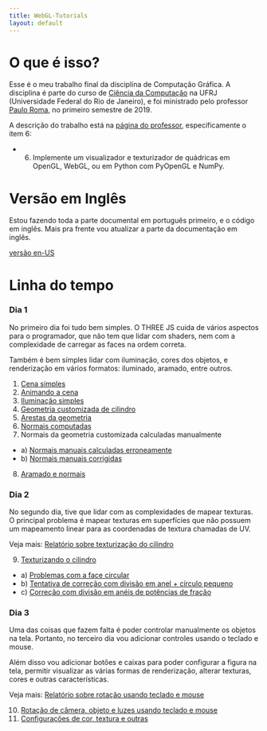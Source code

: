 ```yaml
---
title: WebGL-Tutorials
layout: default
---
```


# O que é isso?

Esse é o meu trabalho final da disciplina de Computação Gráfica. A disciplina é parte do curso de [Ciência da Computação](https://dcc.ufrj.br/) na UFRJ (Universidade Federal do Rio de Janeiro), e foi ministrado pelo professor [Paulo Roma](http://orion.lcg.ufrj.br/roma/index.html), no primeiro semestre de 2019.

A descrição do trabalho está na [página do professor](http://orion.lcg.ufrj.br/WebGL/laboratorios.html), especificamente o item 6:

- 6) Implemente um visualizador e texturizador de quádricas em OpenGL, WebGL, ou em Python com PyOpenGL e NumPy.

# Versão em Inglês

Estou fazendo toda a parte documental em português primeiro, e o código em inglês.
Mais pra frente vou atualizar a parte da documentação em inglês.

[versão en-US](index)

# Linha do tempo

### Dia 1

No primeiro dia foi tudo bem simples. O THREE JS cuida
de vários aspectos para o programador, que não tem que lidar
com shaders, nem com a complexidade de carregar as faces
na ordem correta.

Também é bem símples lidar com iluminação,
cores dos objetos, e renderização em vários formatos:
iluminado, aramado, entre outros.

1. [Cena simples](1-simple-scene)
2. [Animando a cena](2-simple-animated-scene)
3. [Iluminação simples](3-simple-lit-scene)
4. [Geometria customizada de cilindro](4-custom-cylinder-geometry)
5. [Arestas da geometria](5-geometry-edges)
6. [Normais computadas](6-custom-geometry-generated-normals)
7. Normais da geometria customizada calculadas manualmente
- a) [Normais manuais calculadas erroneamente](7a-custom-geometry-wrong-normals)
- b) [Normais manuais corrigidas](7b-custom-geometry-normals)
8. [Aramado e normais](8-geometry-wireframe-normals)

### Dia 2

No segundo dia, tive que lidar com as complexidades de mapear texturas.
O principal problema é mapear texturas em superfícies que não
possuem um mapeamento linear para as coordenadas de textura chamadas de UV.

Veja mais: [Relatório sobre texturização do cilindro](9-cylider-texture-ref)

9. [Texturizando o cilindro](9-cylider-texture)
- a) [Problemas com a face circular](9a-texture-wrong)
- b) [Tentativa de correção com divisão em anel + círculo pequeno](9b-texture-wrong-2)
- c) [Correção com divisão em anéis de potências de fração](9c-texture)

### Dia 3

Uma das coisas que fazem falta é poder controlar manualmente
os objetos na tela. Portanto, no terceiro dia vou adicionar
controles usando o teclado e mouse.

Além disso vou adicionar botões e caixas para poder configurar
a figura na tela, permitir visualizar as várias formas de renderização,
alterar texturas, cores e outras características.

Veja mais: [Relatório sobre rotação usando teclado e mouse](10-keyboard-mouse-rotation-control-ref)

10. [Rotação de câmera, objeto e luzes usando teclado e mouse](10-keyboard-mouse-rotation-control)
11. [Configurações de cor, textura e outras](11-scene-settings)
